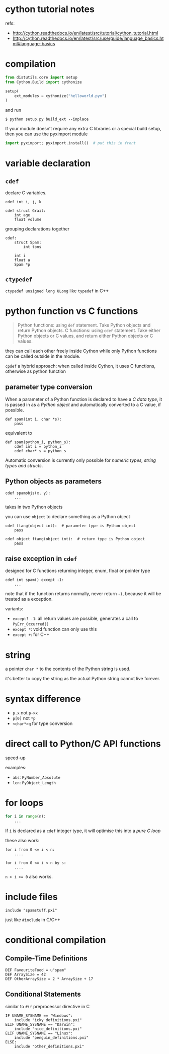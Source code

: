 # cython tutorial notes

refs:

- http://cython.readthedocs.io/en/latest/src/tutorial/cython_tutorial.html
- http://cython.readthedocs.io/en/latest/src/userguide/language_basics.html#language-basics

# compilation

```python
from distutils.core import setup
from Cython.Build import cythonize

setup(
    ext_modules = cythonize("helloworld.pyx")
)
```

and run

`$ python setup.py build_ext --inplace`

If your module doesn’t require any extra C libraries or a special build setup, then you can use the pyximport module

```python
import pyximport; pyximport.install()  # put this in front
```

# variable declaration

## `cdef`

declare C variables.

```cython
cdef int i, j, k

cdef struct Grail:
    int age
    float volume
```

grouping declarations together

```cython
cdef:
    struct Spam:
        int tons

    int i
    float a
    Spam *p
```


## `ctypedef`

`ctypedef unsigned long ULong` like `typedef` in C++


# python function vs C functions

> Python functions: using `def` statement. Take Python objects and return Python objects.
> C functions: using `cdef` statement. Take either Python objects or C values, and return either Python objects or C values.

they can call each other freely inside Cython while only Python functions can be called outside in the module. 


`cpdef` a hybrid approach: when called inside Cython, it uses C functions, otherwise as python function

## parameter type conversion

When a parameter of a Python function is declared to have a *C data type*, it is passed in as a *Python object* and automatically converted to a C value, if possible.


```cython
def spam(int i, char *s):
    pass
```

equivalent to

```cython
def spam(python_i, python_s):
    cdef int i = python_i
    cdef char* s = python_s
```

Automatic conversion is currently only possible for *numeric types, string types and structs*. 

## Python objects as parameters

```cython
cdef spamobjs(x, y):
    ...
```

takes in two Python objects

you can use `object` to declare something as a Python object

```cython
cdef ftang(object int):  # parameter type is Python object
    pass

cdef object ftang(object int):  # return type is Python object
    pass
```

## raise exception in `cdef`

designed for C functions returning integer, enum, float or pointer type

```cython
cdef int spam() except -1:
    ...
```

note that if the function returns normally, never return `-1`, because it will be treated as a exception.

variants:

- `except? -1`: all return values are possible, generates a call to `PyErr_Occurred()`
- `except *`: void function can only use this 
- `except +`: for C++


# string

a pointer `char *` to the contents of the Python string is used. 

it's better to copy the string as the actual Python string cannot live forever.


# syntax difference

- `p.x` not `p->x`
- `p[0]` not `*p`
- `<char*>q` for type conversion

# direct call to Python/C API functions

speed-up

examples:

- `abs`: `PyNumber_Absolute`
- `len`: `PyObject_Length`

# for loops

```python
for i in range(n):
    ...
```
If `i` is declared as a `cdef` integer type, it will optimise this into a *pure C loop*

these also work:

```cython
for i from 0 <= i < n:
    ....

for i from 0 <= i < n by s:
    ....
```


`n > i >= 0` also works.

# include files

```cython
include "spamstuff.pxi"
```

just like `#include` in C/C++

# conditional compilation

## Compile-Time Definitions

```cython
DEF FavouriteFood = u"spam"
DEF ArraySize = 42
DEF OtherArraySize = 2 * ArraySize + 17
```

## Conditional Statements
similar to `#if` preprocessor directive in C

```cython
IF UNAME_SYSNAME == "Windows":
    include "icky_definitions.pxi"
ELIF UNAME_SYSNAME == "Darwin":
    include "nice_definitions.pxi"
ELIF UNAME_SYSNAME == "Linux":
    include "penguin_definitions.pxi"
ELSE:
    include "other_definitions.pxi"
```


